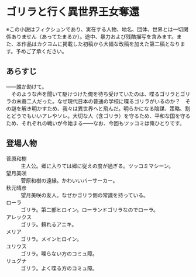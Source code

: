 # ゴリラと行く異世界王女奪還  
  
※この小説はフィクションであり、実在する人物、地名、団体、世界とは一切関係ありません（あってたまるか）。途中、暴力および残酷描写を含みます。また、本作品はカクヨムに掲載した初稿から大幅な改稿を加えた第二稿となります。予めご了承ください。  
  
## あらすじ  
  
――誰か助けて。  
　そのような声を聞いて駆けつけた俺を待ち受けていたのは、喋るゴリラとゴリラの末裔二人だった。なぜ現代日本の普通の学校に喋るゴリラがいるのか？　その謎を解き明かすため、我々は異世界へと飛んだ。明らかになる陰謀、策略、割とどうでもいいアレやソレ。大切な人（含ゴリラ）を守るため、平和な国を守るため、それぞれの戦いが今始まる――なお、今回もツッコミは俺ひとりです。  
  
## 登場人物  
<dl>  
<dt>菅原和樹</dt><dd>主人公。郷に入りては郷に従えの度が過ぎる。ツッコミマシーン。</dd>  
<dt>望月美咲</dt><dd>菅原和樹の遠縁。かわいいバーサーカー。</dd>  
<dt>秋元晴彦</dt><dd>望月美咲の友人。なぜかゴリラ側の常識を持っている。</dd>  
<dt>ローラ</dt><dd>ゴリラ。第二部ヒロイン。ローランドゴリラなのでローラ。</dd>  
<dt>アレックス</dt><dd>ゴリラ。頼れるアニキ。</dd>  
<dt>メリア</dt><dd>ゴリラ。メインヒロイン。</dd>  
<dt>ユリウス</dt><dd>ゴリラ。喋らない方のコミュ障。</dd>  
<dt>リュグナ</dt><dd>ゴリラ。よく喋る方のコミュ障。</dd>  
</dl>